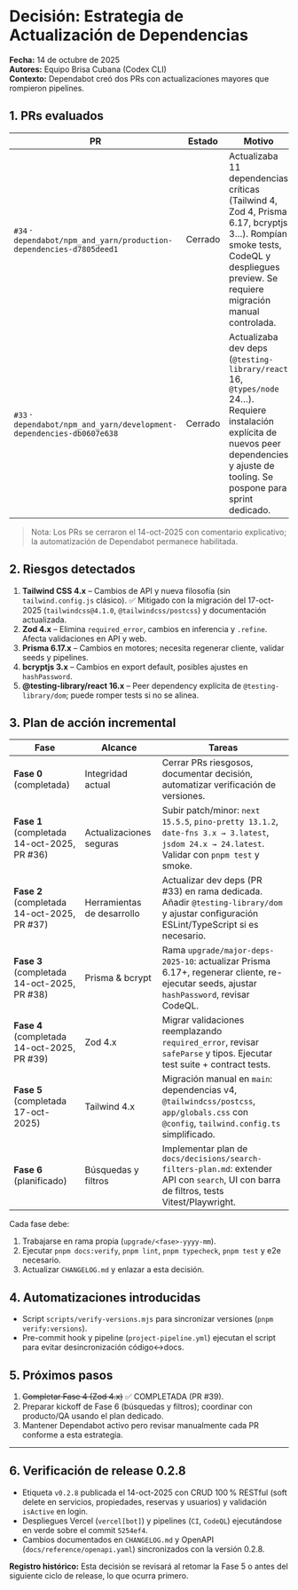 # Decisión: Estrategia de Actualización de Dependencias

**Fecha:** 14 de octubre de 2025  
**Autores:** Equipo Brisa Cubana (Codex CLI)  
**Contexto:** Dependabot creó dos PRs con actualizaciones mayores que rompieron pipelines.

## 1. PRs evaluados

| PR                                                                    | Estado  | Motivo                                                                                                                                                                                  |
| --------------------------------------------------------------------- | ------- | --------------------------------------------------------------------------------------------------------------------------------------------------------------------------------------- |
| `#34` · `dependabot/npm_and_yarn/production-dependencies-d7805deed1`  | Cerrado | Actualizaba 11 dependencias críticas (Tailwind 4, Zod 4, Prisma 6.17, bcryptjs 3…). Rompían smoke tests, CodeQL y despliegues preview. Se requiere migración manual controlada.         |
| `#33` · `dependabot/npm_and_yarn/development-dependencies-db0607e638` | Cerrado | Actualizaba dev deps (`@testing-library/react` 16, `@types/node` 24…). Requiere instalación explícita de nuevos peer dependencies y ajuste de tooling. Se pospone para sprint dedicado. |

> Nota: Los PRs se cerraron el 14-oct-2025 con comentario explicativo; la automatización de Dependabot permanece habilitada.

## 2. Riesgos detectados

1. **Tailwind CSS 4.x** – Cambios de API y nueva filosofía (sin `tailwind.config.js` clásico). ✅ Mitigado con la migración del 17-oct-2025 (`tailwindcss@4.1.0`, `@tailwindcss/postcss`) y documentación actualizada.
2. **Zod 4.x** – Elimina `required_error`, cambios en inferencia y `.refine`. Afecta validaciones en API y web.
3. **Prisma 6.17.x** – Cambios en motores; necesita regenerar cliente, validar seeds y pipelines.
4. **bcryptjs 3.x** – Cambios en export default, posibles ajustes en `hashPassword`.
5. **@testing-library/react 16.x** – Peer dependency explícita de `@testing-library/dom`; puede romper tests si no se alinea.

## 3. Plan de acción incremental

| Fase                                        | Alcance                    | Tareas                                                                                                                                        |
| ------------------------------------------- | -------------------------- | --------------------------------------------------------------------------------------------------------------------------------------------- |
| **Fase 0** (completada)                     | Integridad actual          | Cerrar PRs riesgosos, documentar decisión, automatizar verificación de versiones.                                                             |
| **Fase 1** (completada 14-oct-2025, PR #36) | Actualizaciones seguras    | Subir patch/minor: `next 15.5.5`, `pino-pretty 13.1.2`, `date-fns 3.x → 3.latest`, `jsdom 24.x → 24.latest`. Validar con `pnpm test` y smoke. |
| **Fase 2** (completada 14-oct-2025, PR #37) | Herramientas de desarrollo | Actualizar dev deps (PR #33) en rama dedicada. Añadir `@testing-library/dom` y ajustar configuración ESLint/TypeScript si es necesario.       |
| **Fase 3** (completada 14-oct-2025, PR #38) | Prisma & bcrypt            | Rama `upgrade/major-deps-2025-10`: actualizar Prisma 6.17+, regenerar cliente, re-ejecutar seeds, ajustar `hashPassword`, revisar CodeQL.     |
| **Fase 4** (completada 14-oct-2025, PR #39) | Zod 4.x                    | Migrar validaciones reemplazando `required_error`, revisar `safeParse` y tipos. Ejecutar test suite + contract tests.                         |
| **Fase 5** (completada 17-oct-2025)         | Tailwind 4.x               | Migración manual en `main`: dependencias v4, `@tailwindcss/postcss`, `app/globals.css` con `@config`, `tailwind.config.ts` simplificado.      |
| **Fase 6** (planificado)                    | Búsquedas y filtros        | Implementar plan de `docs/decisions/search-filters-plan.md`: extender API con `search`, UI con barra de filtros, tests Vitest/Playwright.     |

Cada fase debe:

1. Trabajarse en rama propia (`upgrade/<fase>-yyyy-mm`).
2. Ejecutar `pnpm docs:verify`, `pnpm lint`, `pnpm typecheck`, `pnpm test` y e2e necesario.
3. Actualizar `CHANGELOG.md` y enlazar a esta decisión.

## 4. Automatizaciones introducidas

- Script `scripts/verify-versions.mjs` para sincronizar versiones (`pnpm verify:versions`).
- Pre-commit hook y pipeline (`project-pipeline.yml`) ejecutan el script para evitar desincronización código↔docs.

## 5. Próximos pasos

1. ~~Completar Fase 4 (Zod 4.x)~~ ✅ COMPLETADA (PR #39).
2. Preparar kickoff de Fase 6 (búsquedas y filtros); coordinar con producto/QA usando el plan dedicado.
3. Mantener Dependabot activo pero revisar manualmente cada PR conforme a esta estrategia.

---

## 6. Verificación de release 0.2.8

- Etiqueta `v0.2.8` publicada el 14-oct-2025 con CRUD 100 % RESTful (soft delete en servicios, propiedades, reservas y usuarios) y validación `isActive` en login.
- Despliegues Vercel (`vercel[bot]`) y pipelines (`CI`, `CodeQL`) ejecutándose en verde sobre el commit `5254ef4`.
- Cambios documentados en `CHANGELOG.md` y OpenAPI (`docs/reference/openapi.yaml`) sincronizados con la versión 0.2.8.

**Registro histórico:** Esta decisión se revisará al retomar la Fase 5 o antes del siguiente ciclo de release, lo que ocurra primero.
